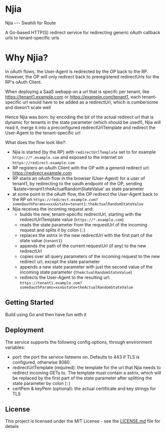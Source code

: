 # Njia

Njia --- Swahili for Route

A Go-based HTTP(S) redirect service for redirecting generic oAuth callback urls to tenant-specific urls 

# Why Njia?
In oAuth flows, the User-Agent is redirected by the OP back to the RP. However, the OP will only redirect back to preregistered redirectUrls for the RP's oAuth Client.

When deploying a SaaS webapp on a url that is specifc per tenant, like https://tenant1.example.com or https://example.com/tenant1, each tenant-specific url would have to be added as a redirectUrl, which is cumbersome and doesn't scale well

Hence Njia was born: by encoding the bit of the actual redirect url that is dynamic for tenants in the state parameter (which should be used!), Njia will read it, merge it into a preconfigured redirectUrlTemplate and redirect the User-Agent to the tenant-specific url 

What does the flow look like?:
- Njia is started (by the RP) with `redirectUrlTemplate` set to for example `https://*.example.com` and exposed to the internet on `https://redirect.example.com`
- RP registers an oAuth Client with the OP with a generid redirect url: https://redirect.example.com
- RP starts an oAuth flow in the browser (User-Agent) for a user of tenant1, by redirecting to the oauth endpoint of the OP, sending '&state=tenant1:theActualRandomStateValue' as state parameter  
- at some point in the oAuth flow, the OP redirect the User-Agent back to the RP on `https://redirect.example.com?someOauthParams=xxx&state=tenant1:theActualRandomStateValue`
- Njia receives the incoming request and:
  - builds the new, tenant-specific redirectUrl, starting with the redirectUrlTemplate value (`https://*.example.com`)
  - reads the state parameter from the requestUrl of the incoming request and splits it by colon (`:`)
  - replaces the astrix in the new redirectUrl with the first part of the state value (`tenant1`)
  - appends the path of the current requestUrl (if any) to the new redirectUrl
  - copies over all query parameters of the incoming request to the new redirect url, except the state parameter
  - appends a new state parameter with just the second value of the incoming state parameter (`theActualRandomStateValue`)
  - redirects the User-Agent to the resulting url: `https://tenant1.example.com?someOauthParams=xxx&state=theActualRandomStateValue`

## Getting Started
Build using Go and then have fun with it

## Deployment

The service supports the following config options, through environment variables:
- port: the port the service listewns on. Defaults to 443 if TLS is configured, otherwise 8080
- redirectUrlTemplate (required): the template for the url that Njia needs to redirect incoming GETs to. The template must contain a astrix, which will be replaced by the first part of the state parameter after splitting the state parameter by colon (`:`) 
- certPem & keyPem (optional): the actual certificate and key strings for TLS 

## License

This project is licensed under the MIT License - see the [LICENSE.md](LICENSE.md) file for details
